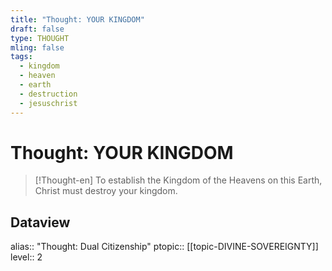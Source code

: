 ```yaml
---
title: "Thought: YOUR KINGDOM"
draft: false
type: THOUGHT
mling: false
tags:
  - kingdom
  - heaven
  - earth
  - destruction
  - jesuschrist
---
```

# Thought: YOUR KINGDOM
> [!Thought-en]
> To establish the Kingdom of the Heavens on this Earth, Christ must destroy your kingdom.

## Dataview
alias:: "Thought: Dual Citizenship"
ptopic:: [[topic-DIVINE-SOVEREIGNTY]]
level:: 2
